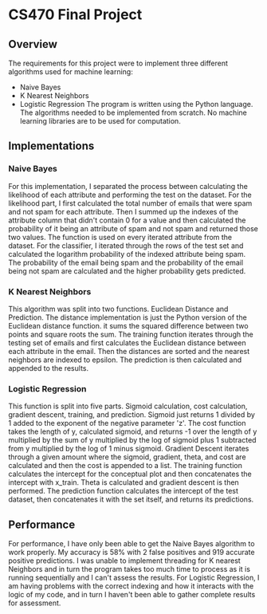 # CS470 Final Project

## Overview
The requirements for this project were to implement three different algorithms used for machine learning:
* Naive Bayes
* K Nearest Neighbors
* Logistic Regression
The program is written using the Python language. The algorithms needed to be implemented from scratch. No machine learning libraries are to be used for computation.

## Implementations
### Naive Bayes
For this implementation, I separated the process between calculating the likelihood of each attribute and performing the test on the dataset. For the likelihood part, I first calculated the total number of emails that were spam and not spam for each attribute. Then I summed up the indexes of the attribute column that didn't contain 0 for a value and then calculated the probability of it being an attribute of spam and not spam and returned those two values. The function is used on every iterated attribute from the dataset.
For the classifier, I iterated through the rows of the test set and calculated the logarithm probability of the indexed attribute being spam. The probability of the email being spam and the probability of the email being not spam are calculated and the higher probability gets predicted.

### K Nearest Neighbors
This algorithm was split into two functions. Euclidean Distance and Prediction. The distance implementation is just the Python version of the Euclidean distance function. it sums the squared difference between two points and square roots the sum.
The training function iterates through the testing set of emails and first calculates the Euclidean distance between each attribute in the email. Then the distances are sorted and the nearest neighbors are indexed to epsilon. The prediction is then calculated and appended to the results.

### Logistic Regression
This function is split into five parts. Sigmoid calculation, cost calculation, gradient descent, training, and prediction.
Sigmoid just returns 1 divided by 1 added to the exponent of the negative parameter 'z'.
The cost function takes the length of y, calculated sigmoid, and returns -1 over the length of y multiplied by the sum of y multiplied by the log of sigmoid plus 1 subtracted from y multiplied by the log of 1 minus sigmoid.
Gradient Descent iterates through a given amount where the sigmoid, gradient, theta, and cost are calculated and then the cost is appended to a list.
The training function calculates the intercept for the conceptual plot and then concatenates the intercept with x_train. Theta is calculated and gradient descent is then performed.
The prediction function calculates the intercept of the test dataset, then concatenates it with the set itself, and returns its predictions.

## Performance
For performance, I have only been able to get the Naive Bayes algorithm to work properly. My accuracy is 58% with 2 false positives and 919 accurate positive predictions. I was unable to implement threading for K nearest Neighbors and in turn the program takes too much time to process as it is running sequentially and I can't assess the results. For Logistic Regression, I am having problems with the correct indexing and how it interacts with the logic of my code, and in turn I haven't been able to gather complete results for assessment.

